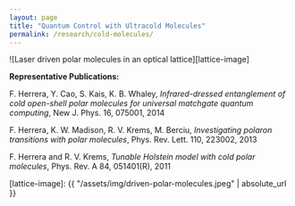 ```yaml
---
layout: page
title: "Quantum Control with Ultracold Molecules"
permalink: /research/cold-molecules/
---
```


![Laser driven polar molecules in an optical lattice][lattice-image]


**Representative Publications:**

F. Herrera, Y. Cao, S. Kais, K. B. Whaley, *Infrared-dressed entanglement of cold open-shell polar molecules for universal matchgate quantum computing*, New J. Phys. 16, 075001, 2014

F. Herrera, K. W. Madison, R. V. Krems, M. Berciu, *Investigating polaron transitions with polar molecules*, Phys. Rev. Lett. 110, 223002, 2013 

F. Herrera and R. V. Krems, *Tunable Holstein model with cold polar molecules*, Phys. Rev. A 84, 051401(R), 2011


 
[lattice-image]: {{ "/assets/img/driven-polar-molecules.jpeg" | absolute_url }} 
